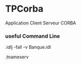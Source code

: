 # TPCorba
Application Client Serveur CORBA
### useful Command Line
.idlj -fall -v Banque.idl

.tnameserv
